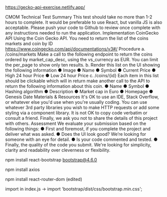 https://gecko-api-exercise.netlify.app/

CMOM Technical Test
Summary
This test should take no more than 1-2 hours to complete. It would be preferable to use
React, but vanilla JS is also acceptable. Please push your code to Github to review once
complete with any instructions needed to run the application.
Implementation
CoinGecko API
Using the Coin Gecko API. You need to return the list of the coins markets and coin by ID
https://www.coingecko.com/api/documentations/v3#/
Procedure
a. /coins/markets
Make a call to the following endpoint to return the coins ordered by market_cap_desc,
using the vs_currency as EUR. You can limit the per_page to show only ten results.
b. Render this list on the UI showing the following information
● Image
● Name
● Symbol
● Current Price
● High 24 hour Price
● Low 24 hour Price
c. /coins/{id}
Each item in this list should be clickable which will in return make another call to the API
to return the following information about this coin.
● Name
● Symbol
● Hashing algorithm
● Description
● Market cap in Euro
● Homepage
● Genesis Date
Materials & Resources
It's OK to use an IDE, Stack Overflow, or whatever else you'd use when you're usually coding.
You can use whatever 3rd party libraries you wish to make HTTP requests or add some styling
via a component library. It is not OK to copy code verbatim or consult a friend. Finally, we ask you
not to share the details of this project with others.
Assessment
We evaluate your submission based on the following things:
● First and foremost, if you complete the project and deliver what was asked.
● Does the UI look good? We’re looking for someone with an eye for detail.
● Is your code commented and tested.
● Finally, the quality of the code you submit. We're looking for simplicity, clarity and
readability over cleverness or flexibility.

npm install react-bootstrap bootstrap@4.6.0

npm install axios

npm install react-router-dom
(edited)

import in index.js -> import 'bootstrap/dist/css/bootstrap.min.css';
